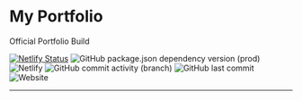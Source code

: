 # My Portfolio
Official Portfolio Build

[![Netlify Status](https://api.netlify.com/api/v1/badges/a01f4060-42a8-4a57-b2e2-69d1101d209d/deploy-status)](https://app.netlify.com/sites/nervous-yalow-ba064a/deploys) ![GitHub package.json dependency version (prod)](https://img.shields.io/github/package-json/dependency-version/geoffkellync/portfolio/react?color=gree&label=React&logo=react) ![Netlify](https://img.shields.io/netlify/a01f4060-42a8-4a57-b2e2-69d1101d209d?color=00b6ff&logo=netlify) ![GitHub commit activity (branch)](https://img.shields.io/github/commit-activity/m/geoffkellync/portfolio?color=orange&logo=github&logoColor=orange) ![GitHub last commit](https://img.shields.io/github/last-commit/geoffkellync/portfolio?color=ff0aa9&logo=Github) ![Website](https://img.shields.io/website?url=https%3A%2F%2Fgeoffkelly.dev)



--------------------------------------------------------------------------------
